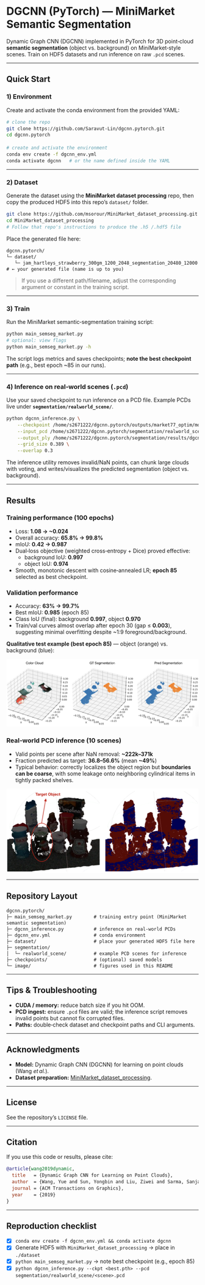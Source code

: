 # DGCNN (PyTorch) — MiniMarket Semantic Segmentation

Dynamic Graph CNN (DGCNN) implemented in PyTorch for 3D point‑cloud **semantic segmentation** (object vs. background) on MiniMarket‑style scenes. Train on HDF5 datasets and run inference on raw `.pcd` scenes.

---

## Quick Start

### 1) Environment
Create and activate the conda environment from the provided YAML:

```bash
# clone the repo
git clone https://github.com/Saravut-Lin/dgcnn.pytorch.git
cd dgcnn.pytorch

# create and activate the environment
conda env create -f dgcnn_env.yml
conda activate dgcnn   # or the name defined inside the YAML
```

---

### 2) Dataset
Generate the dataset using the **MiniMarket dataset processing** repo, then copy the produced HDF5 into this repo’s `dataset/` folder.

```bash
git clone https://github.com/msorour/MiniMarket_dataset_processing.git
cd MiniMarket_dataset_processing
# Follow that repo's instructions to produce the .h5 /.hdf5 file
```

Place the generated file here:

```text
dgcnn.pytorch/
└─ dataset/
   └─ jam_hartleys_strawberry_300gm_1200_2048_segmentation_20480_12000    # ← your generated file (name is up to you)
```

> If you use a different path/filename, adjust the corresponding argument or constant in the training script.

---

### 3) Train
Run the MiniMarket semantic‑segmentation training script:

```bash
python main_semseg_market.py
# optional: view flags
python main_semseg_market.py -h
```

The script logs metrics and saves checkpoints; **note the best checkpoint path** (e.g., best epoch ~85 in our runs).

---

### 4) Inference on real‑world scenes (`.pcd`)
Use your saved checkpoint to run inference on a PCD file. Example PCDs live under **`segmentation/realworld_scene/`**.

```bash
python dgcnn_inference.py \
    --checkpoint /home/s2671222/dgcnn.pytorch/outputs/market77_optim/models/best_model.pth \
    --input_pcd /home/s2671222/dgcnn.pytorch/segmentation/realworld_scene/realworld_scene_1.pcd \
    --output_ply /home/s2671222/dgcnn.pytorch/segmentation/results/dgcnn_segment/scene_segmented1_dgcn_best_1.ply \
    --grid_size 0.389 \
    --overlap 0.3
```

The inference utility removes invalid/NaN points, can chunk large clouds with voting, and writes/visualizes the predicted segmentation (object vs. background).

---

## Results

### Training performance (100 epochs)
- Loss: **1.08 → ~0.024**
- Overall accuracy: **65.8% → 99.8%**
- mIoU: **0.42 → 0.987**
- Dual‑loss objective (weighted cross‑entropy + Dice) proved effective:
  - background IoU: **0.997**
  - object IoU: **0.974**
- Smooth, monotonic descent with cosine‑annealed LR; **epoch 85** selected as best checkpoint.

### Validation performance
- Accuracy: **63% → 99.7%**
- Best mIoU: **0.985** (epoch 85)
- Class IoU (final): background **0.997**, object **0.970**
- Train/val curves almost overlap after epoch 30 (gap ≤ **0.003**), suggesting minimal overfitting despite ~1:9 foreground/background.

**Qualitative test example (best epoch 85)** — object (orange) vs. background (blue):

![Qualitative segmentation on a test point cloud](image/dgcnn_IoU.png)

### Real‑world PCD inference (10 scenes)
- Valid points per scene after NaN removal: **~222k–371k**
- Fraction predicted as target: **36.8–56.6%** (mean **~49%**)
- Typical behavior: correctly localizes the object region but **boundaries can be coarse**, with some leakage onto neighboring cylindrical items in tightly packed shelves.

![Real‑world PCD inference](image/inference_dgcnn.png)

---

## Repository Layout

```text
dgcnn.pytorch/
├─ main_semseg_market.py        # training entry point (MiniMarket semantic segmentation)
├─ dgcnn_inference.py           # inference on real-world PCDs
├─ dgcnn_env.yml                # conda environment
├─ dataset/                     # place your generated HDF5 file here
├─ segmentation/
│  └─ realworld_scene/          # example PCD scenes for inference
├─ checkpoints/                 # (optional) saved models
└─ image/                       # figures used in this README
```

---

## Tips & Troubleshooting
- **CUDA / memory:** reduce batch size if you hit OOM.
- **PCD ingest:** ensure `.pcd` files are valid; the inference script removes invalid points but cannot fix corrupted files.
- **Paths:** double‑check dataset and checkpoint paths and CLI arguments.

---

## Acknowledgments
- **Model:** Dynamic Graph CNN (DGCNN) for learning on point clouds (Wang *et al.*).
- **Dataset preparation:** [MiniMarket_dataset_processing](https://github.com/msorour/MiniMarket_dataset_processing).

---

## License
See the repository’s `LICENSE` file.

---

## Citation
If you use this code or results, please cite:

```bibtex
@article{wang2019dynamic,
  title   = {Dynamic Graph CNN for Learning on Point Clouds},
  author  = {Wang, Yue and Sun, Yongbin and Liu, Ziwei and Sarma, Sanjay E. and Bronstein, Michael M. and Solomon, Justin M.},
  journal = {ACM Transactions on Graphics},
  year    = {2019}
}
```

---

## Reproduction checklist
- [x] `conda env create -f dgcnn_env.yml && conda activate dgcnn`
- [x] Generate HDF5 with `MiniMarket_dataset_processing` → place in `./dataset`
- [x] `python main_semseg_market.py` → note best checkpoint (e.g., epoch 85)
- [x] `python dgcnn_inference.py --ckpt <best.pth> --pcd segmentation/realworld_scene/<scene>.pcd`
